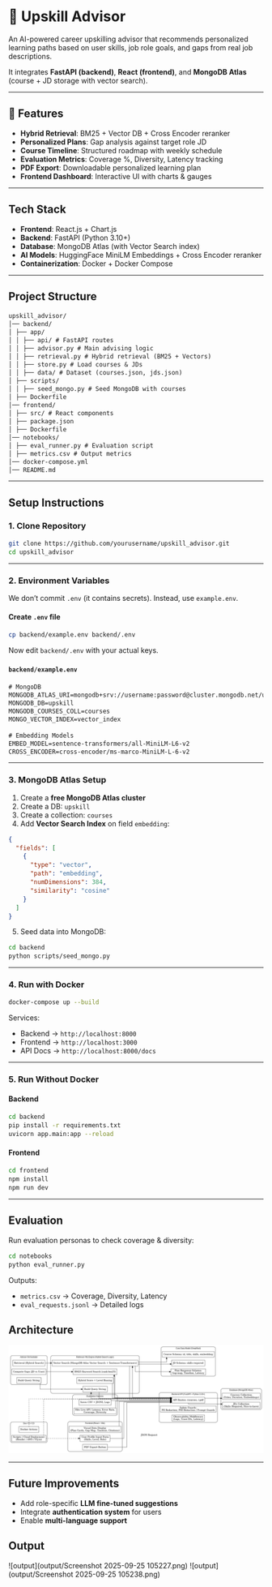 # 📘 Upskill Advisor

An AI-powered career upskilling advisor that recommends personalized learning paths based on user skills, job role goals, and gaps from real job descriptions.

It integrates **FastAPI (backend)**, **React (frontend)**, and **MongoDB Atlas** (course + JD storage with vector search).

---

## 🌟 Features

*  **Hybrid Retrieval**: BM25 + Vector DB + Cross Encoder reranker
*  **Personalized Plans**: Gap analysis against target role JD
*  **Course Timeline**: Structured roadmap with weekly schedule
*  **Evaluation Metrics**: Coverage %, Diversity, Latency tracking
*  **PDF Export**: Downloadable personalized learning plan
*  **Frontend Dashboard**: Interactive UI with charts & gauges

---

##  Tech Stack

* **Frontend**: React.js + Chart.js
* **Backend**: FastAPI (Python 3.10+)
* **Database**: MongoDB Atlas (with Vector Search index)
* **AI Models**: HuggingFace MiniLM Embeddings + Cross Encoder reranker
* **Containerization**: Docker + Docker Compose

---

##  Project Structure

```
upskill_advisor/
│── backend/
│ ├── app/
│ │ ├── api/ # FastAPI routes
│ │ ├── advisor.py # Main advising logic
│ │ ├── retrieval.py # Hybrid retrieval (BM25 + Vectors)
│ │ ├── store.py # Load courses & JDs
│ │ ├── data/ # Dataset (courses.json, jds.json)
│ ├── scripts/
│ │ ├── seed_mongo.py # Seed MongoDB with courses
│ ├── Dockerfile
│── frontend/
│ ├── src/ # React components
│ ├── package.json
│ ├── Dockerfile
│── notebooks/
│ ├── eval_runner.py # Evaluation script
│ ├── metrics.csv # Output metrics
│── docker-compose.yml
│── README.md
```

---

##  Setup Instructions

### 1. Clone Repository

```bash
git clone https://github.com/yourusername/upskill_advisor.git
cd upskill_advisor
```

---

### 2. Environment Variables

 We don’t commit `.env` (it contains secrets).
Instead, use `example.env`.

#### Create `.env` file

```bash
cp backend/example.env backend/.env
```

Now edit `backend/.env` with your actual keys.

#### `backend/example.env`

```env
# MongoDB
MONGODB_ATLAS_URI=mongodb+srv://username:password@cluster.mongodb.net/upskill
MONGODB_DB=upskill
MONGODB_COURSES_COLL=courses
MONGO_VECTOR_INDEX=vector_index

# Embedding Models
EMBED_MODEL=sentence-transformers/all-MiniLM-L6-v2
CROSS_ENCODER=cross-encoder/ms-marco-MiniLM-L-6-v2
```


---

### 3. MongoDB Atlas Setup

1. Create a **free MongoDB Atlas cluster**
2. Create a DB: `upskill`
3. Create a collection: `courses`
4. Add **Vector Search Index** on field `embedding`:

```json
{
  "fields": [
    {
      "type": "vector",
      "path": "embedding",
      "numDimensions": 384,
      "similarity": "cosine"
    }
  ]
}
```

5. Seed data into MongoDB:

```bash
cd backend
python scripts/seed_mongo.py
```

---

### 4. Run with Docker

```bash
docker-compose up --build
```

Services:

* Backend → `http://localhost:8000`
* Frontend → `http://localhost:3000`
* API Docs → `http://localhost:8000/docs`

---

### 5. Run Without Docker

#### Backend

```bash
cd backend
pip install -r requirements.txt
uvicorn app.main:app --reload
```

#### Frontend

```bash
cd frontend
npm install
npm run dev
```

---

## Evaluation

Run evaluation personas to check coverage & diversity:

```bash
cd notebooks
python eval_runner.py
```

Outputs:

* `metrics.csv` → Coverage, Diversity, Latency
* `eval_requests.jsonl` → Detailed logs


## Architecture

![Architecture](upskill_architecture_clear.png)

---

##  Future Improvements

* Add role-specific **LLM fine-tuned suggestions**
* Integrate **authentication system** for users
* Enable **multi-language support**

## Output

![output](output/Screenshot 2025-09-25 105227.png)
![output](output/Screenshot 2025-09-25 105238.png)


